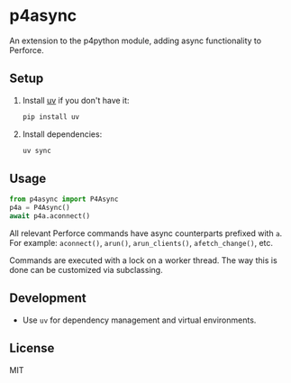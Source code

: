 
# p4async

An extension to the p4python module, adding async functionality to Perforce.

## Setup

1. Install [uv](https://github.com/astral-sh/uv) if you don't have it:
   ```powershell
   pip install uv
   ```
2. Install dependencies:
   ```powershell
   uv sync
   ```

## Usage

```python
from p4async import P4Async
p4a = P4Async()
await p4a.aconnect()
```

All relevant Perforce commands have async counterparts prefixed with `a`.
For example: `aconnect()`, `arun()`, `arun_clients()`, `afetch_change()`, etc.

Commands are executed with a lock on a worker thread. The way this is done can be
customized via subclassing.

## Development

- Use `uv` for dependency management and virtual environments.

## License

MIT
